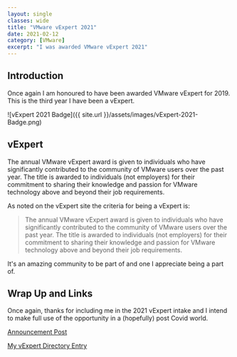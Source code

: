 ```yaml
---
layout: single
classes: wide
title: "VMware vExpert 2021"
date: 2021-02-12
category: [VMware]
excerpt: "I was awarded VMware vExpert 2021"
---
```

## Introduction

Once again I am honoured to have been awarded VMware vExpert for 2019. This is the third year I have been a vExpert.

![vExpert 2021 Badge]({{ site.url }}/assets/images/vExpert-2021-Badge.png)

## vExpert

The annual VMware vExpert award is given to individuals who have significantly contributed to the community of VMware users over the past year. The title is awarded to individuals (not employers) for their commitment to sharing their knowledge and passion for VMware technology above and beyond their job requirements.

As noted on the vExpert site the criteria for being a vExpert is:

> The annual VMware vExpert award is given to individuals who have significantly contributed to the community of VMware users over the past year. The title is awarded to individuals (not employers) for their commitment to sharing their knowledge and passion for VMware technology above and beyond their job requirements.

It's an amazing community to be part of and one I appreciate being a part of.

## Wrap Up and Links

Once again, thanks for including me in the 2021 vExpert intake and I intend to make full use of the opportunity in a (hopefully) post Covid world.

[Announcement Post](https://blogs.vmware.com/vexpert/2021/02/11/vexpert-2021-award-announcement/?utm_source=rss&utm_medium=rss&utm_campaign=vexpert-2021-award-announcement&src=so_5a314d05e49f5&cid=70134000001SkJn)

[My vExpert Directory Entry](https://vexpert.vmware.com/directory/978)